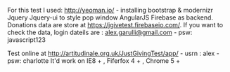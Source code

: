 For this test I used:
http://yeoman.io/ - installing bootstrap & modernizr
Jquery 
Jquery-ui to style pop window
AngularJS
Firebase as backend. Donations data are store at https://jgivetest.firebaseio.com/. 
If you want to check the data, login dateils are : alex.garulli@gmail.com  - psw: javascript123


Test online at http://artitudinale.org.uk/JustGivingTest/app/ - usrn : alex - psw: charlotte
It'd work on IE8 + , Fiferfox 4 + , Chrome 5 +
